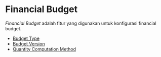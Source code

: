 # Financial Budget

*Financial Budget* adalah fitur yang digunakan untuk konfigurasi financial budget.

- [Budget Type](./financial-budget/budget-type.md)
- [Budget Version](./financial-budget/budget-version.md)
- [Quantity Computation Method](./financial-budget/quantity-computation-method.md)
